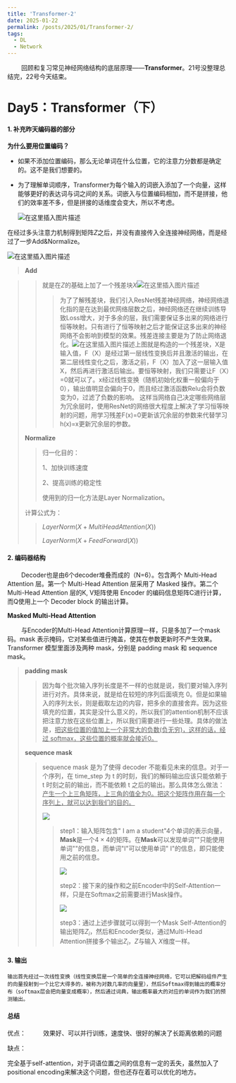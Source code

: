 ```yaml
---
title: 'Transformer-2'
date: 2025-01-22
permalink: /posts/2025/01/Transformer-2/
tags:
  - DL
  - Network
---
```


        回顾和复习常见神经网络结构的底层原理——**Transformer**。21号没整理总结完，22号今天结束。

Day5：Transformer（下）
======

#### 1. 补充昨天编码器的部分

**为什么要用位置编码？**

* 如果不添加位置编码，那么无论单词在什么位置，它的注意力分数都是确定的。这不是我们想要的。

* 为了理解单词顺序，Transformer为每个输入的词嵌入添加了一个向量，这样能够更好的表达词与词之间的关系。词嵌入与位置编码相加，而不是拼接，他们的效率差不多，但是拼接的话维度会变大，所以不考虑。
  
  <img src="https://i-blog.csdnimg.cn/blog_migrate/beeb9fb0c7074051b1a064edb19a73bc.png" title="" alt="在这里插入图片描述" data-align="center">

在经过多头注意力机制得到矩阵$Z$之后，并没有直接传入全连接神经网络，而是经过了一步Add&Normalize。

![在这里插入图片描述](https://i-blog.csdnimg.cn/blog_migrate/29a24a78b70aa77ffd41b5ae2bfdc5e7.png#pic_center)

> **Add**

> > 就是在$Z$的基础上加了一个残差块$X$<img src="https://i-blog.csdnimg.cn/blog_migrate/b9951837dd639046ca37c9fba8b4efc5.png#pic_center" title="" alt="在这里插入图片描述" data-align="center">
> > 
> > > 为了了解残差块，我们引入ResNet残差神经网络，神经网络退化指的是在达到最优网络层数之后，神经网络还在继续训练导致Loss增大，对于多余的层，我们需要保证多出来的网络进行恒等映射。只有进行了恒等映射之后才能保证这多出来的神经网络不会影响到模型的效果。残差连接主要是为了防止网络退化。<img src="https://i-blog.csdnimg.cn/blog_migrate/df2011b93622dc7da054b8853b16bafd.png#pic_center" title="" alt="在这里插入图片描述" data-align="center">上图就是构造的一个残差块，X是输入值，F（X）是经过第一层线性变换后并且激活的输出，在第二层线性变化之后，激活之前，F（X）加入了这一层输入值X，然后再进行激活后输出。要恒等映射，我们只需要让F（X）=0就可以了。x经过线性变换（随机初始化权重一般偏向于0），输出值明显会偏向于0，而且经过激活函数Relu会将负数变为0，过滤了负数的影响。
> > > 这样当网络自己决定哪些网络层为冗余层时，使用ResNet的网络很大程度上解决了学习恒等映射的问题，用学习残差F(x)=0更新该冗余层的参数来代替学习h(x)=x更新冗余层的参数。
> 
> **Normalize**
> 
> > 归一化目的：  
> > 
> > 1、加快训练速度  
> > 
> > 2、提高训练的稳定性  
> > 
> > 使用到的归一化方法是Layer Normalization。
> 
> 计算公式为：
> 
> > $LayerNorm(X+MultiHeadAttention(X))$
> > 
> > $LayerNorm(X+FeedForward(X))$

#### 2. 编码器结构

        Decoder也是由6个decoder堆叠而成的（N=6）。包含两个 Multi-Head Attention 层。第一个 Multi-Head Attention 层采用了 Masked 操作。第二个 Multi-Head Attention 层的K, V矩阵使用 Encoder 的编码信息矩阵C进行计算，而Q使用上一个 Decoder block 的输出计算。

****Masked Multi-Head Attention****

        与Encoder的Multi-Head Attention计算原理一样，只是多加了一个mask码。mask 表示掩码，它对某些值进行掩盖，使其在参数更新时不产生效果。Transformer 模型里面涉及两种 mask，分别是 padding mask 和 sequence mask。

> **padding mask**
> 
> > 因为每个批次输入序列长度是不一样的也就是说，我们要对输入序列进行对齐。具体来说，就是给在较短的序列后面填充 0。但是如果输入的序列太长，则是截取左边的内容，把多余的直接舍弃。因为这些填充的位置，其实是没什么意义的，所以我们的attention机制不应该把注意力放在这些位置上，所以我们需要进行一些处理。具体的做法是，<u>把这些位置的值加上一个非常大的负数(负无穷)，这样的话，经过 softmax，这些位置的概率就会接近0。</u>
> 
> **sequence mask**
> 
> > sequence mask 是为了使得 decoder 不能看见未来的信息。对于一个序列，在 time_step 为 t 的时刻，我们的解码输出应该只能依赖于 t 时刻之前的输出，而不能依赖 t 之后的输出。那么具体怎么做法：<u>产生一个上三角矩阵，上三角的值全为0。把这个矩阵作用在每一个序列上，就可以达到我们的目的。</u>
> > 
> > ![](https://pic3.zhimg.com/v2-d381d89dc81313a26717bf72dbda4294_1440w.webp?consumer=ZHI_MENG)
> > 
> > > step1：输入矩阵包含"<Begin> I am a student"4个单词的表示向量，**Mask**是一个$4\times4$的矩阵。在**Mask**可以发现单词"<Begin>"只能使用单词"<Begin>"的信息，而单词"I"可以使用单词"<Begin> I"的信息，即只能使用之前的信息。
> > > 
> > > ![](https://pic2.zhimg.com/v2-a52bc9153f72664214753253acbaa3e9_1440w.webp?consumer=ZHI_MENG)
> > > 
> > > step2：接下来的操作和之前Encoder中的Self-Attention一样，只是在Softmax之前需要进行Mask操作。
> > > 
> > > ![](https://pic4.zhimg.com/v2-aa7b81c5ef8e153affd45d78c484f0e3_1440w.webp?consumer=ZHI_MENG)
> > > 
> > > step3：通过上述步骤就可以得到一个Mask Self-Attention的输出矩阵$Z_i$，然后和Encoder类似，通过Multi-Head Attention拼接多个输出$Z_i$，$Z$与输入 $X$维度一样。

#### 3. 输出

    输出首先经过一次线性变换（线性变换层是一个简单的全连接神经网络，它可以把解码组件产生的向量投射到一个比它大得多的，被称为对数几率的向量里），然后Softmax得到输出的概率分布（softmax层会把向量变成概率），然后通过词典，输出概率最大的对应的单词作为我们的预测输出。

#### 总结

优点：
        
效果好、可以并行训练，速度快、很好的解决了长距离依赖的问题

缺点：

完全基于self-attention，对于词语位置之间的信息有一定的丢失，虽然加入了positional encoding来解决这个问题，但也还存在着可以优化的地方。
